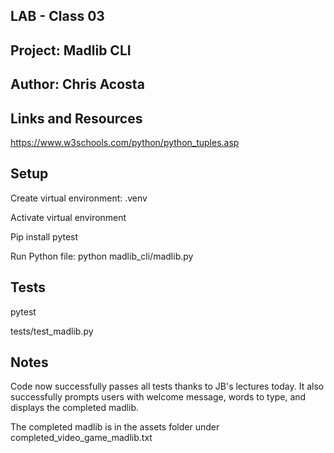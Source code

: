 ## LAB - Class 03

## Project: Madlib CLI

## Author: Chris Acosta

## Links and Resources

https://www.w3schools.com/python/python_tuples.asp


## Setup

Create virtual environment:
    .venv

Activate virtual environment

Pip install pytest

Run Python file:
    python madlib_cli/madlib.py

## Tests

pytest

tests/test_madlib.py

## Notes

Code now successfully passes all tests thanks to JB's lectures today. It also successfully prompts users with welcome message, words to type, and displays the completed madlib.

The completed madlib is in the assets folder under completed_video_game_madlib.txt